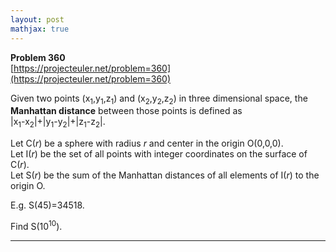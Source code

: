 ```yaml
---
layout: post
mathjax: true
---
```

**Problem 360**  
[https://projecteuler.net/problem=360](https://projecteuler.net/problem=360)

<p>
Given two points (x<sub>1</sub>,y<sub>1</sub>,z<sub>1</sub>) and (x<sub>2</sub>,y<sub>2</sub>,z<sub>2</sub>) in three dimensional space, the <b>Manhattan distance</b>  between those points is defined as <br /> |x<sub>1</sub>-x<sub>2</sub>|+|y<sub>1</sub>-y<sub>2</sub>|+|z<sub>1</sub>-z<sub>2</sub>|.
</p>
<p>
Let C(<var>r</var>) be a sphere with radius <var>r</var> and center in the origin O(0,0,0).<br />
Let I(<var>r</var>) be the set of all points with integer coordinates on the surface of C(<var>r</var>).<br />
Let S(<var>r</var>) be the sum of the Manhattan distances of all elements of I(<var>r</var>) to the origin O.
</p>
<p>
E.g. S(45)=34518.
</p>
<p>
Find S(10<sup>10</sup>).
</p>



---
